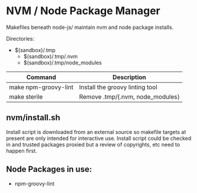 NVM / Node Package Manager
==========================

Makefiles beneath node-js/ maintain nvm and node package installs.

Directories:

- $(sandbox)/.tmp
  - $(sandbox)/.tmp/.nvm
  - $(sandbox)/.tmp/node_modules

| Command | Description |
| ------- | ----------- |
| make npm-groovy-lint | Install the groovy linting tool  |
| make sterile         | Remove .tmp/{.nvm, node_modules} |

nvm/install.sh
--------------

Install script is downloaded from an external source so makefile targets
at present are only intended for interactive use.  Install script could
be checked in and trusted packages proxied but a review of copyrights,
etc need to happen first.

Node Packages in use:
---------------------

- npm-groovy-lint

<!---

# -----------------------------------------------------------------------
# Copyright 2024 Open Networking Foundation Contributors
#
# Licensed under the Apache License, Version 2.0 (the "License");
# you may not use this file except in compliance with the License.
# You may obtain a copy of the License at
#
# http:#www.apache.org/licenses/LICENSE-2.0
#
# Unless required by applicable law or agreed to in writing, software
# distributed under the License is distributed on an "AS IS" BASIS,
# WITHOUT WARRANTIES OR CONDITIONS OF ANY KIND, either express or implied.
# See the License for the specific language governing permissions and
# limitations under the License.
# -----------------------------------------------------------------------
# SPDX-FileCopyrightText: 2024 Open Networking Foundation Contributors
# SPDX-License-Identifier: Apache-2.0
# -----------------------------------------------------------------------
# Intent:
# -----------------------------------------------------------------------

--->
